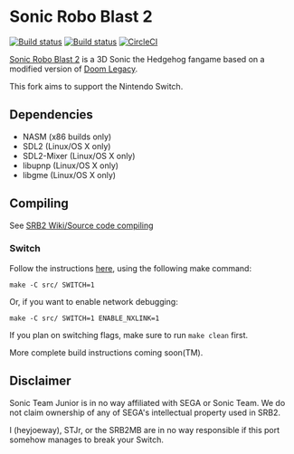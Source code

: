 # Sonic Robo Blast 2

[![Build status](https://ci.appveyor.com/api/projects/status/399d4hcw9yy7hg2y?svg=true)](https://ci.appveyor.com/project/STJr/srb2)
[![Build status](https://travis-ci.org/STJr/SRB2.svg?branch=master)](https://travis-ci.org/STJr/SRB2)
[![CircleCI](https://circleci.com/gh/STJr/SRB2/tree/master.svg?style=svg)](https://circleci.com/gh/STJr/SRB2/tree/master)

[Sonic Robo Blast 2](https://srb2.org/) is a 3D Sonic the Hedgehog fangame based on a modified version of [Doom Legacy](http://doomlegacy.sourceforge.net/).

This fork aims to support the Nintendo Switch.

## Dependencies
- NASM (x86 builds only)
- SDL2 (Linux/OS X only)
- SDL2-Mixer (Linux/OS X only)
- libupnp (Linux/OS X only)
- libgme (Linux/OS X only)

## Compiling

See [SRB2 Wiki/Source code compiling](http://wiki.srb2.org/wiki/Source_code_compiling)

### Switch

Follow the instructions [here](http://wiki.srb2.org/wiki/Source_code_compiling/Makefiles), using the following make command:
```
make -C src/ SWITCH=1
```
Or, if you want to enable network debugging:
```
make -C src/ SWITCH=1 ENABLE_NXLINK=1
```
If you plan on switching flags, make sure to run `make clean` first.

More complete build instructions coming soon(TM).

## Disclaimer
Sonic Team Junior is in no way affiliated with SEGA or Sonic Team. We do not claim ownership of any of SEGA's intellectual property used in SRB2.

I (heyjoeway), STJr, or the SRB2MB are in no way responsible if this port somehow manages to break your Switch.
